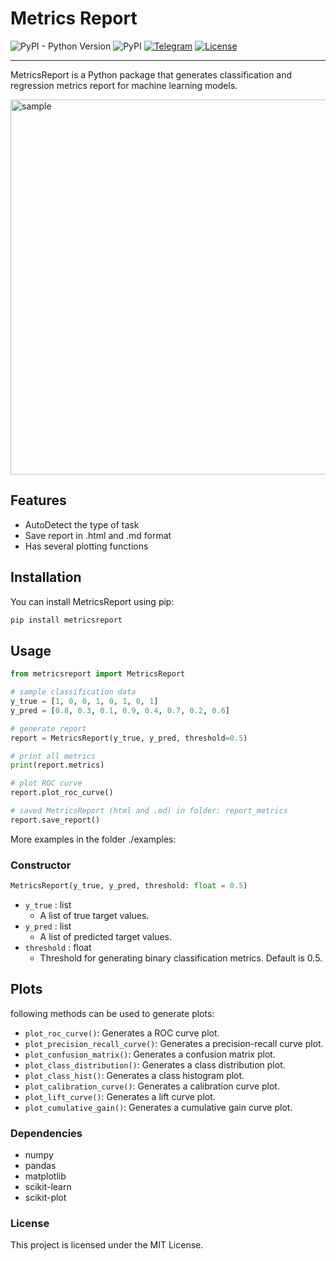 # Metrics Report

![PyPI - Python Version](https://img.shields.io/pypi/pyversions/metricsreport) 
![PyPI](https://img.shields.io/pypi/v/metricsreport) 
[![Telegram](https://img.shields.io/badge/chat-on%20Telegram-2ba2d9.svg)](https://t.me/automlalex) 
[![License](https://img.shields.io/badge/license-MIT-blue.svg)](/LICENSE) 

-------------

MetricsReport is a Python package that generates classification and regression metrics report for machine learning models.


<img width=600 src="./exemples/metricsrepor_html.gif" alt="sample">

## Features
- AutoDetect the type of task
- Save report in .html and .md format
- Has several plotting functions


## Installation

You can install MetricsReport using pip:

```bash
pip install metricsreport
```

## Usage

```python
from metricsreport import MetricsReport  

# sample classification data 
y_true = [1, 0, 0, 1, 0, 1, 0, 1] 
y_pred = [0.8, 0.3, 0.1, 0.9, 0.4, 0.7, 0.2, 0.6]  

# generate report 
report = MetricsReport(y_true, y_pred, threshold=0.5)  

# print all metrics 
print(report.metrics)  

# plot ROC curve 
report.plot_roc_curve()

# saved MetricsReport (html and .md) in folder: report_metrics
report.save_report()
```

More examples in the folder ./examples:


### Constructor

```python
MetricsReport(y_true, y_pred, threshold: float = 0.5)
```

*   `y_true` : list
    *   A list of true target values.
*   `y_pred` : list
    *   A list of predicted target values.
*   `threshold` : float
    *   Threshold for generating binary classification metrics. Default is 0.5.


## Plots

following methods can be used to generate plots:

*   `plot_roc_curve()`: Generates a ROC curve plot.
*   `plot_precision_recall_curve()`: Generates a precision-recall curve plot.
*   `plot_confusion_matrix()`: Generates a confusion matrix plot.
*   `plot_class_distribution()`: Generates a class distribution plot.
*   `plot_class_hist()`: Generates a class histogram plot.
*   `plot_calibration_curve()`: Generates a calibration curve plot.
*   `plot_lift_curve()`: Generates a lift curve plot.
*   `plot_cumulative_gain()`: Generates a cumulative gain curve plot.

### Dependencies

*   numpy
*   pandas
*   matplotlib
*   scikit-learn
*   scikit-plot

### License

This project is licensed under the MIT License.